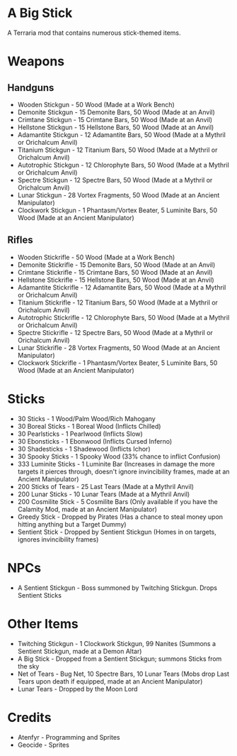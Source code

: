 # A Big Stick
A Terraria mod that contains numerous stick-themed items.

# Weapons
## Handguns
- Wooden Stickgun - 50 Wood (Made at a Work Bench)
- Demonite Stickgun - 15 Demonite Bars, 50 Wood (Made at an Anvil)
- Crimtane Stickgun - 15 Crimtane Bars, 50 Wood (Made at an Anvil)
- Hellstone Stickgun - 15 Hellstone Bars, 50 Wood (Made at an Anvil)
- Adamantite Stickgun - 12 Adamantite Bars, 50 Wood (Made at a Mythril or Orichalcum Anvil)
- Titanium Stickgun - 12 Titanium Bars, 50 Wood (Made at a Mythril or Orichalcum Anvil)
- Autotrophic Stickgun - 12 Chlorophyte Bars, 50 Wood (Made at a Mythril or Orichalcum Anvil)
- Spectre Stickgun - 12 Spectre Bars, 50 Wood (Made at a Mythril or Orichalcum Anvil)
- Lunar Stickgun - 28 Vortex Fragments, 50 Wood (Made at an Ancient Manipulator)
- Clockwork Stickgun - 1 Phantasm/Vortex Beater, 5 Luminite Bars, 50 Wood (Made at an Ancient Manipulator)
## Rifles
- Wooden Stickrifle - 50 Wood (Made at a Work Bench)
- Demonite Stickrifle - 15 Demonite Bars, 50 Wood (Made at an Anvil)
- Crimtane Stickrifle - 15 Crimtane Bars, 50 Wood (Made at an Anvil)
- Hellstone Stickrifle - 15 Hellstone Bars, 50 Wood (Made at an Anvil)
- Adamantite Stickrifle - 12 Adamantite Bars, 50 Wood (Made at a Mythril or Orichalcum Anvil)
- Titanium Stickrifle - 12 Titanium Bars, 50 Wood (Made at a Mythril or Orichalcum Anvil)
- Autotrophic Stickrifle - 12 Chlorophyte Bars, 50 Wood (Made at a Mythril or Orichalcum Anvil)
- Spectre Stickrifle - 12 Spectre Bars, 50 Wood (Made at a Mythril or Orichalcum Anvil)
- Lunar Stickrifle - 28 Vortex Fragments, 50 Wood (Made at an Ancient Manipulator)
- Clockwork Stickrifle - 1 Phantasm/Vortex Beater, 5 Luminite Bars, 50 Wood (Made at an Ancient Manipulator)
# Sticks
- 30 Sticks - 1 Wood/Palm Wood/Rich Mahogany
- 30 Boreal Sticks - 1 Boreal Wood (Inflicts Chilled)
- 30 Pearlsticks - 1 Pearlwood (Inflicts Slow)
- 30 Ebonsticks - 1 Ebonwood (Inflicts Cursed Inferno)
- 30 Shadesticks - 1 Shadewood (Inflicts Ichor)
- 30 Spooky Sticks - 1 Spooky Wood (33% chance to inflict Confusion)
- 333 Luminite Sticks - 1 Luminite Bar (Increases in damage the more targets it pierces through, doesn't ignore invincibility frames, made at an Ancient Manipulator)
- 200 Sticks of Tears - 25 Last Tears (Made at a Mythril Anvil)
- 200 Lunar Sticks - 10 Lunar Tears (Made at a Mythril Anvil)
- 200 Cosmilite Stick - 5 Cosmilite Bars (Only available if you have the Calamity Mod, made at an Ancient Manipulator)
- Greedy Stick - Dropped by Pirates (Has a chance to steal money upon hitting anything but a Target Dummy)
- Sentient Stick - Dropped by Sentient Stickgun (Homes in on targets, ignores invincibility frames)
# NPCs
- A Sentient Stickgun - Boss summoned by Twitching Stickgun. Drops Sentient Sticks
# Other Items
- Twitching Stickgun - 1 Clockwork Stickgun, 99 Nanites (Summons a Sentient Stickgun, made at a Demon Altar)
- A Big Stick - Dropped from a Sentient Stickgun; summons Sticks from the sky
- Net of Tears - Bug Net, 10 Spectre Bars, 10 Lunar Tears (Mobs drop Last Tears upon death if equipped, made at an Ancient Manipulator)
- Lunar Tears - Dropped by the Moon Lord
# Credits
- Atenfyr - Programming and Sprites
- Geocide - Sprites